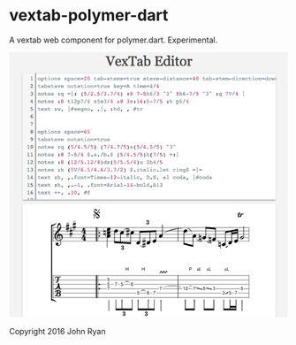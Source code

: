 # vextab-polymer-dart

A vextab web component for polymer.dart.  Experimental.

![screenshot](docs/screenshot.png)

Copyright 2016 John Ryan

